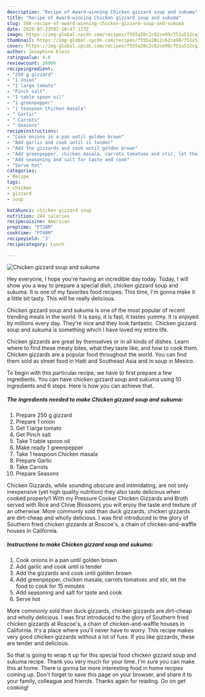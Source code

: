 ```yaml
---
description: "Recipe of Award-winning Chicken gizzard soup and sukuma"
title: "Recipe of Award-winning Chicken gizzard soup and sukuma"
slug: 566-recipe-of-award-winning-chicken-gizzard-soup-and-sukuma
date: 2020-07-23T07:10:47.127Z
image: https://img-global.cpcdn.com/recipes/f555a20c2c62ce99/751x532cq70/chicken-gizzard-soup-and-sukuma-recipe-main-photo.jpg
thumbnail: https://img-global.cpcdn.com/recipes/f555a20c2c62ce99/751x532cq70/chicken-gizzard-soup-and-sukuma-recipe-main-photo.jpg
cover: https://img-global.cpcdn.com/recipes/f555a20c2c62ce99/751x532cq70/chicken-gizzard-soup-and-sukuma-recipe-main-photo.jpg
author: Josephine Klein
ratingvalue: 4.6
reviewcount: 28906
recipeingredient:
- "250 g gizzard"
- "1 onion"
- "1 large tomato"
- "Pinch salt"
- "1 table spoon oil"
- "1 greenpepper"
- "1 teaspoon Chicken masala"
- " Garlic"
- " Carrots"
- " Seasons"
recipeinstructions:
- "Cook onions in a pan until golden brown"
- "Add garlic and cook until is tender"
- "Add the gizzards and cook until golden brown"
- "Add greenpepper, chicken masala, carrots tomatoes and stir, let the food to cook for 15 minutes"
- "Add seasoning and salt for taste and cook"
- "Serve hot"
categories:
- Recipe
tags:
- chicken
- gizzard
- soup

katakunci: chicken gizzard soup 
nutrition: 244 calories
recipecuisine: American
preptime: "PT20M"
cooktime: "PT40M"
recipeyield: "3"
recipecategory: Lunch

---
```



![Chicken gizzard soup and sukuma](https://img-global.cpcdn.com/recipes/f555a20c2c62ce99/751x532cq70/chicken-gizzard-soup-and-sukuma-recipe-main-photo.jpg)

Hey everyone, I hope you're having an incredible day today. Today, I will show you a way to prepare a special dish, chicken gizzard soup and sukuma. It is one of my favorites food recipes. This time, I'm gonna make it a little bit tasty. This will be really delicious.

Chicken gizzard soup and sukuma is one of the most popular of recent trending meals in the world. It is easy, it is fast, it tastes yummy. It is enjoyed by millions every day. They're nice and they look fantastic. Chicken gizzard soup and sukuma is something which I have loved my entire life.

Chicken gizzards are great by themselves or in all kinds of dishes. Learn where to find these meaty bites, what they taste like, and how to cook them. Chicken gizzards are a popular food throughout the world. You can find them sold as street food in Haiti and Southeast Asia and in soup in Mexico.


To begin with this particular recipe, we have to first prepare a few ingredients. You can have chicken gizzard soup and sukuma using 10 ingredients and 6 steps. Here is how you can achieve that.

<!--inarticleads1-->

##### The ingredients needed to make Chicken gizzard soup and sukuma:

1. Prepare 250 g gizzard
1. Prepare 1 onion
1. Get 1 large tomato
1. Get Pinch salt
1. Take 1 table spoon oil
1. Make ready 1 greenpepper
1. Take 1 teaspoon Chicken masala
1. Prepare  Garlic
1. Take  Carrots
1. Prepare  Seasons


Chicken Gizzards, while sounding obscure and intimidating, are not only inexpensive (yet high quality nutrition) they also taste delicious when cooked properly!! With my Pressure Cooker Chicken Gizzards and Broth served with Rice and Chive Blossoms you will enjoy the taste and texture of an otherwise. More commonly sold than duck gizzards, chicken gizzards are dirt-cheap and wholly delicious. I was first introduced to the glory of Southern fried chicken gizzards at Roscoe&#39;s, a chain of chicken-and-waffle houses in California. 

<!--inarticleads2-->

##### Instructions to make Chicken gizzard soup and sukuma:

1. Cook onions in a pan until golden brown
1. Add garlic and cook until is tender
1. Add the gizzards and cook until golden brown
1. Add greenpepper, chicken masala, carrots tomatoes and stir, let the food to cook for 15 minutes
1. Add seasoning and salt for taste and cook
1. Serve hot


More commonly sold than duck gizzards, chicken gizzards are dirt-cheap and wholly delicious. I was first introduced to the glory of Southern fried chicken gizzards at Roscoe&#39;s, a chain of chicken-and-waffle houses in California. It&#39;s a place where you&#39;ll never have to worry. This recipe makes very good chicken gizzards without a lot of fuss. If you like gizzards, these are tender and delicious. 

So that is going to wrap it up for this special food chicken gizzard soup and sukuma recipe. Thank you very much for your time. I'm sure you can make this at home. There is gonna be more interesting food in home recipes coming up. Don't forget to save this page on your browser, and share it to your family, colleague and friends. Thanks again for reading. Go on get cooking!
